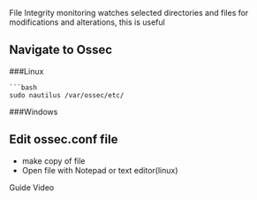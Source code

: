 File Integrity monitoring watches selected directories and files for modifications and alterations, this is useful

## Navigate to Ossec 

###Linux

    ```bash
    sudo nautilus /var/ossec/etc/


###Windows
 

## Edit ossec.conf file
- make copy of file 
- Open file with Notepad or text editor(linux)

Guide Video
